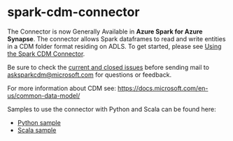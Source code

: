 # spark-cdm-connector

The Connector is now Generally Available in **Azure Spark for Azure Synapse**. The connector allows Spark dataframes to read and write entities in a CDM folder format residing on ADLS. To get started, please see [Using the Spark CDM Connector](documentation/overview.md).

Be sure to check the [current and closed issues](https://github.com/Azure/spark-cdm-connector/issues) before sending mail to asksparkcdm@microsoft.com for questions or feedback.

For more information about CDM see: https://docs.microsoft.com/en-us/common-data-model/ 

Samples to use the connector with Python and Scala can be found here:
  - [Python sample](samples/SparkCDMsamplePython.ipynb)
  - [Scala sample](samples/SparkCDMsample.scala)
